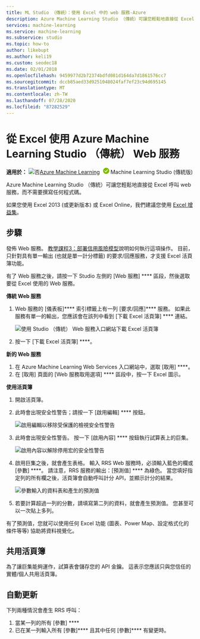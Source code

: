 ```yaml
---
title: ML Studio （傳統）：使用 Excel 中的 web 服務-Azure
description: Azure Machine Learning Studio （傳統）可讓您輕鬆地直接從 Excel 呼叫 web 服務，而不需要撰寫任何程式碼。
services: machine-learning
ms.service: machine-learning
ms.subservice: studio
ms.topic: how-to
author: likebupt
ms.author: keli19
ms.custom: seodec18
ms.date: 02/01/2018
ms.openlocfilehash: 9459977d2b72374bdfd081d164da7d1861576cc7
ms.sourcegitcommit: dccb85aed33d9251048024faf7ef23c94d695145
ms.translationtype: MT
ms.contentlocale: zh-TW
ms.lasthandoff: 07/28/2020
ms.locfileid: "87282529"
---
```

# <a name="consuming-an-azure-machine-learning-studio-classic-web-service-from-excel"></a>從 Excel 使用 Azure Machine Learning Studio （傳統） Web 服務

**適用於：** ![否](../../../includes/media/aml-applies-to-skus/no.png)[Azure Machine Learning](../overview-what-is-azure-ml.md)![是](../../../includes/media/aml-applies-to-skus/yes.png)Machine Learning Studio (傳統版) 

Azure Machine Learning Studio （傳統）可讓您輕鬆地直接從 Excel 呼叫 web 服務，而不需要撰寫任何程式碼。

如果您使用 Excel 2013 (或更新版本) 或 Excel Online，我們建議您使用 [Excel 增益集](excel-add-in-for-web-services.md)。



## <a name="steps"></a>步驟
發佈 Web 服務。 [教學課程3：部署信用風險模型](tutorial-part3-credit-risk-deploy.md)說明如何執行這項操作。 目前，只針對具有單一輸出 (也就是單一計分標籤) 的要求/回應服務，才支援 Excel 活頁簿功能。 

有了 Web 服務之後，請按一下 Studio 左側的 [Web 服務] **** 區段，然後選取要從 Excel 使用的 Web 服務。

**傳統 Web 服務**

1. Web 服務的 [儀表板]**** 索引標籤上有一列 [要求/回應]**** 服務。 如果此服務有單一的輸出，您應該會在該列中看到 [下載 Excel 活頁簿] **** 連結。

    ![使用 Studio （傳統） Web 服務入口網站下載 Excel 活頁簿](./media/consuming-from-excel/excellink.png)
2. 按一下 [下載 Excel 活頁簿] ****。

**新的 Web 服務**

1. 在 Azure Machine Learning Web Services 入口網站中，選取 [取用] ****。
2. 在 [取用] 頁面的 [Web 服務取用選項] **** 區段中，按一下 Excel 圖示。

**使用活頁簿**

1. 開啟活頁簿。
2. 此時會出現安全性警告；請按一下 [啟用編輯] **** 按鈕。

    ![啟用編輯以移除受保護的檢視安全性警告](./media/consuming-from-excel/enableeditting.png)
3. 此時會出現安全性警告。 按一下 [啟用內容] **** 按鈕執行試算表上的巨集。

    ![啟用內容以解除停用宏的安全性警告](./media/consuming-from-excel/enablecontent.png)
4. 啟用巨集之後，就會產生表格。 輸入 RRS Web 服務時，必須輸入藍色的欄或 [參數] ****。 請注意，RRS 服務的輸出：[預測值] **** 為綠色。 當您填好指定列的所有欄之後，活頁簿會自動呼叫計分 API，並顯示計分的結果。

    ![參數輸入的資料表和產生的預測值](./media/consuming-from-excel/sampletable.png)
5. 若要計算超過一列的分數，請填寫第二列的資料，就會產生預測值。 您甚至可以一次貼上多列。

有了預測值，您就可以使用任何 Excel 功能 (圖表、Power Map、設定格式化的條件等等) 協助將資料視覺化。

## <a name="sharing-your-workbook"></a>共用活頁簿
為了讓巨集能夠運作，試算表會儲存您的 API 金鑰。 這表示您應該只與您信任的實體/個人共用活頁簿。

## <a name="automatic-updates"></a>自動更新
下列兩種情況會產生 RRS 呼叫：

1. 當某一列的所有 [參數] ****
2. 已在某一列輸入所有 [參數]**** 且其中任何 [參數]**** 有變更時。
